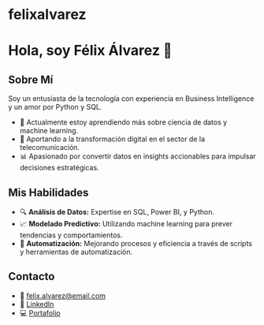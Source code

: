 # felixalvarez
# Hola, soy Félix Álvarez 👋

## Sobre Mí
Soy un entusiasta de la tecnología con experiencia en Business Intelligence y un amor por Python y SQL. 

- 🌱 Actualmente estoy aprendiendo más sobre ciencia de datos y machine learning.
- 💼 Aportando a la transformación digital en el sector de la telecomunicación.
- 📊 Apasionado por convertir datos en insights accionables para impulsar decisiones estratégicas.

## Mis Habilidades
- 🔍 **Análisis de Datos:** Expertise en SQL, Power BI, y Python.
- 📈 **Modelado Predictivo:** Utilizando machine learning para prever tendencias y comportamientos.
- 🤖 **Automatización:** Mejorando procesos y eficiencia a través de scripts y herramientas de automatización.

## Contacto
- 📧 felix.alvarez@email.com
- 🔗 [LinkedIn](tu-linkedin-url)
- 💻 [Portafolio](tu-portafolio-url)

